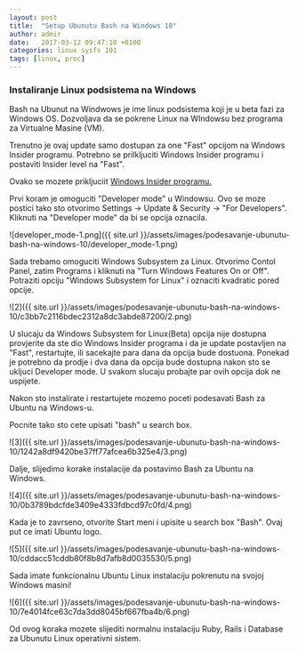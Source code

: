 ```yaml
---
layout: post
title:  "Setup Ubunutu Bash na Windows 10"
author: admir
date:   2017-03-12 09:47:10 +0100
categories: linux sysfs 101
tags: [linux, proc]
---
```


### Instaliranje Linux podsistema na Windows

Bash na Ubunut na Windwows je ime linux podsistema koji je u beta fazi za Windows OS. 
Dozvoljava da se pokrene Linux na WIndowsu bez programa za  Virtualne Masine (VM).

Trenutno je ovaj update samo dostupan za one "Fast" opcijom na Windows Insider programu. 
Potrebno se prilkljuciti Windows Insider programu i postaviti Insider level na "Fast".

Ovako se mozete prikljuciit [Windows Insider programu.](http://www.pcworld.com/article/3038430/windows/how-to-join-the-windows-10-insider-preview-program.html)

Prvi koram je omoguciti  "Developer mode" u Windowsu. Ovo se moze postici tako sto otvorimo Settings -> Update & Security -> "For Developers".  
Kliknuti na "Developer mode" da bi se opcija oznacila.

![developer_mode-1.png]({{ site.url }}/assets/images/podesavanje-ubunutu-bash-na-windows-10/developer_mode-1.png)

Sada trebamo omoguciti Windows Subsystem za Linux. Otvorimo Contol Panel, zatim Programs i kliknuti na "Turn Windows Features On or Off". Potraziti opciju "Windows Subsystem for Linux" i oznaciti kvadratic pored opcije.

![2]({{ site.url }}/assets/images/podesavanje-ubunutu-bash-na-windows-10/c3bb7c2116bdec2312a8dc3abde87200/2.png)

U slucaju da Windows Subsystem for Linux(Beta) opcija nije dostupna provjerite da ste dio Windows Insider programa i da je update postavljen na "Fast", restartujte, ili sacekajte para dana da opcija bude dostuona. Ponekad je potrebno da prodje i dva dana da opcija bude dostupna nakon sto se ukljuci Developer mode. U svakom slucaju probajte par ovih opcija dok ne uspijete.

Nakon sto instalirate i restartujete mozemo poceti podesavati Bash za Ubuntu na Windows-u.

Pocnite tako sto cete upisati "bash" u search box.

![3]({{ site.url }}/assets/images/podesavanje-ubunutu-bash-na-windows-10/1242a8df9420be37ff77afcea6b325e4/3.png)

Dalje, slijedimo korake instalacije da postavimo Bash za Ubuntu na Windows.

![4]({{ site.url }}/assets/images/podesavanje-ubunutu-bash-na-windows-10/0b3789bdcfde3409e4333fdbcd97c0fd/4.png)

Kada je to zavrseno, otvorite Start meni i upisite u search box  "Bash". Ovaj put ce imati Ubuntu logo.

![5]({{ site.url }}/assets/images/podesavanje-ubunutu-bash-na-windows-10/cddacc51cddb80f8b8d7afb8d0035530/5.png)

Sada imate funkcionalnu Ubuntu Linux instalaciju pokrenutu na svojoj Windows masini!

![6]({{ site.url }}/assets/images/podesavanje-ubunutu-bash-na-windows-10/7e4014fce63c7da3dd8045bf667fba4b/6.png)

Od ovog koraka mozete slijediti normalnu instalaciju Ruby, Rails i Database za Ubunutu Linux operativni sistem.
